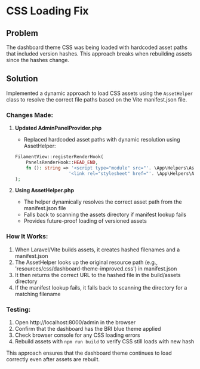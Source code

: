 # CSS Loading Fix

## Problem
The dashboard theme CSS was being loaded with hardcoded asset paths that included version hashes. This approach breaks when rebuilding assets since the hashes change.

## Solution
Implemented a dynamic approach to load CSS assets using the `AssetHelper` class to resolve the correct file paths based on the Vite manifest.json file.

### Changes Made:

1. **Updated AdminPanelProvider.php**
   - Replaced hardcoded asset paths with dynamic resolution using AssetHelper:
   ```php
   FilamentView::registerRenderHook(
       PanelsRenderHook::HEAD_END,
       fn (): string => '<script type="module" src="'. \App\Helpers\AssetHelper::versionedAsset('resources/js/app.js') .'"></script>' .
                       '<link rel="stylesheet" href="'. \App\Helpers\AssetHelper::versionedAsset('resources/css/dashboard-theme-improved.css') .'">'
   );
   ```

2. **Using AssetHelper.php**
   - The helper dynamically resolves the correct asset path from the manifest.json file
   - Falls back to scanning the assets directory if manifest lookup fails
   - Provides future-proof loading of versioned assets

### How It Works:
1. When Laravel/Vite builds assets, it creates hashed filenames and a manifest.json
2. The AssetHelper looks up the original resource path (e.g., 'resources/css/dashboard-theme-improved.css') in manifest.json
3. It then returns the correct URL to the hashed file in the build/assets directory
4. If the manifest lookup fails, it falls back to scanning the directory for a matching filename

### Testing:
1. Open http://localhost:8000/admin in the browser
2. Confirm that the dashboard has the BRI blue theme applied
3. Check browser console for any CSS loading errors
4. Rebuild assets with `npm run build` to verify CSS still loads with new hash

This approach ensures that the dashboard theme continues to load correctly even after assets are rebuilt.
